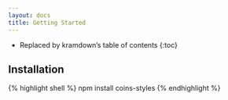 ```yaml
---
layout: docs
title: Getting Started
---
```


* Replaced by kramdown’s table of contents
{:toc}

## Installation

{% highlight shell %}
npm install coins-styles
{% endhighlight %}
